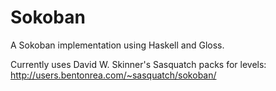 Sokoban
=======

A Sokoban implementation using Haskell and Gloss.

Currently uses David W. Skinner's Sasquatch packs for levels: http://users.bentonrea.com/~sasquatch/sokoban/
